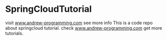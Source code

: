 # SpringCloudTutorial
visit www.andrew-programming.com see more info
This is a code repo about springcloud tutorial.
check www.andrew-programming.com get more tutorials.
